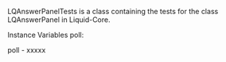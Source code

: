 LQAnswerPanelTests is a class containing the tests for the class LQAnswerPanel in Liquid-Core.

Instance Variables
	poll:		<Object>

poll
	- xxxxx
